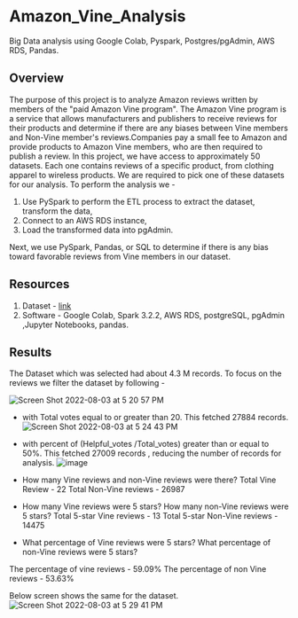 # Amazon_Vine_Analysis

Big Data analysis using Google Colab, Pyspark, Postgres/pgAdmin, AWS RDS, Pandas.

## Overview 
The purpose of this project is to analyze Amazon reviews written by members of the "paid Amazon Vine program". The Amazon Vine program is a service that allows manufacturers and publishers to receive reviews for their products and determine if there are any biases between Vine members and Non-Vine member's reviews.Companies pay a small fee to Amazon and provide products to Amazon Vine members, who are then required to publish a review.
In this project, we have access to approximately 50 datasets. Each one contains reviews of a specific product, from clothing apparel to wireless products. We are required to pick one of these datasets for our analysis.
To perform the analysis we - 
 1. Use PySpark to perform the ETL process to extract the dataset, transform the data,
 2. Connect to an AWS RDS instance,
 3. Load the transformed data into pgAdmin. 
 
 Next, we use PySpark, Pandas, or SQL to determine if there is any bias toward favorable reviews from Vine members in our dataset.
 
 ## Resources
 1. Dataset - [link](https://s3.amazonaws.com/amazon-reviews-pds/tsv/amazon_reviews_us_Shoes_v1_00.tsv.gz)
 2. Software - Google Colab, Spark 3.2.2, AWS RDS, postgreSQL, pgAdmin ,Jupyter Notebooks, pandas.
 
 ## Results
 
 The Dataset which was selected had about 4.3 M records. To focus on the reviews we filter the dataset by following - 

 
![Screen Shot 2022-08-03 at 5 20 57 PM](https://user-images.githubusercontent.com/98556229/182722531-23ffdfa5-5896-4674-b944-06d001b441f8.png)

 - with Total votes equal to or greater than 20. This fetched 27884 records.
 ![Screen Shot 2022-08-03 at 5 24 43 PM](https://user-images.githubusercontent.com/98556229/182722884-0169a41b-d879-427d-9377-09770793ad50.png)

 - with percent of (Helpful_votes /Total_votes) greater than or equal to 50%. This fetched 27009 records , reducing the number of records for analysis.
 ![image](https://user-images.githubusercontent.com/98556229/182723045-8b934f3b-d631-4b02-8683-12cfe6e90656.png)
 
- How many Vine reviews and non-Vine reviews were there?
Total Vine Review - 22 
Total Non-Vine reviews - 26987


- How many Vine reviews were 5 stars? How many non-Vine reviews were 5 stars?
Total 5-star Vine reviews - 13
Total 5-star Non-Vine reviews - 14475

- What percentage of Vine reviews were 5 stars? What percentage of non-Vine reviews were 5 stars?

The percentage of vine reviews - 59.09%
The percentage of non Vine reviews - 53.63%

Below screen shows the same for the dataset.
![Screen Shot 2022-08-03 at 5 29 41 PM](https://user-images.githubusercontent.com/98556229/182723434-4d48f654-0184-4403-bf7c-aa6144d07b5d.png)

